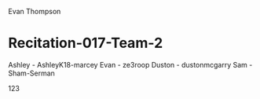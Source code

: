 Evan Thompson

# Recitation-017-Team-2

Ashley - AshleyK18-marcey 
Evan - ze3roop
Duston - dustonmcgarry 
Sam - Sham-Serman

123 